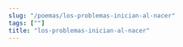 ```yaml
---
slug: "/poemas/los-problemas-inician-al-nacer"
tags: [""]
title: "los-problemas-inician-al-nacer"
---
```

